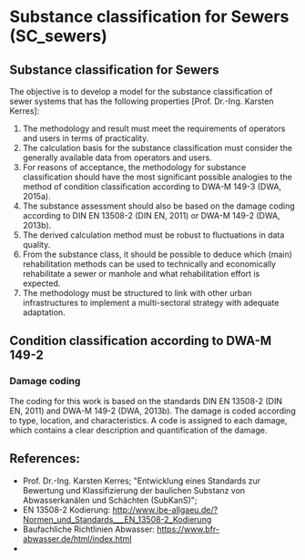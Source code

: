 # Substance classification for Sewers (**SC_sewers**)

## Substance classification for Sewers

The objective is to develop a model for the substance classification of sewer systems that has the following properties [Prof. Dr.-Ing. Karsten Kerres]:

  1. The methodology and result must meet the requirements of operators and users in terms of practicality. 
  2. The calculation basis for the substance classification must consider the generally available data from operators and users.
  3. For reasons of acceptance, the methodology for substance classification should have the most significant possible analogies to the method of condition classification according to DWA-M 149-3 (DWA, 2015a). 
  4. The substance assessment should also be based on the damage coding according to DIN EN 13508-2 (DIN EN, 2011) or DWA-M 149-2 (DWA, 2013b).
  5. The derived calculation method must be robust to fluctuations in data quality.
  6. From the substance class, it should be possible to deduce which (main) rehabilitation methods can be used to technically and economically rehabilitate a sewer or manhole and what rehabilitation effort is expected.
  7. The methodology must be structured to link with other urban infrastructures to implement a multi-sectoral strategy with adequate adaptation.


## Condition classification according to DWA-M 149-2

### Damage coding
The coding for this work is based on the standards DIN EN 13508-2 (DIN EN, 2011) and DWA-M 149-2 (DWA, 2013b). The damage is coded according to type, location, and characteristics. A code is assigned to each damage, which contains a clear description and quantification of the damage.




## References:
  - Prof. Dr.-Ing. Karsten Kerres;  "Entwicklung eines Standards zur Bewertung und Klassifizierung der baulichen Substanz von Abwasserkanälen und Schächten (SubKanS)"; 
  - EN 13508-2 Kodierung: http://www.ibe-allgaeu.de/?Normen_und_Standards___EN_13508-2_Kodierung
  - Baufachliche Richtlinien Abwasser: https://www.bfr-abwasser.de/html/index.html
  - 
